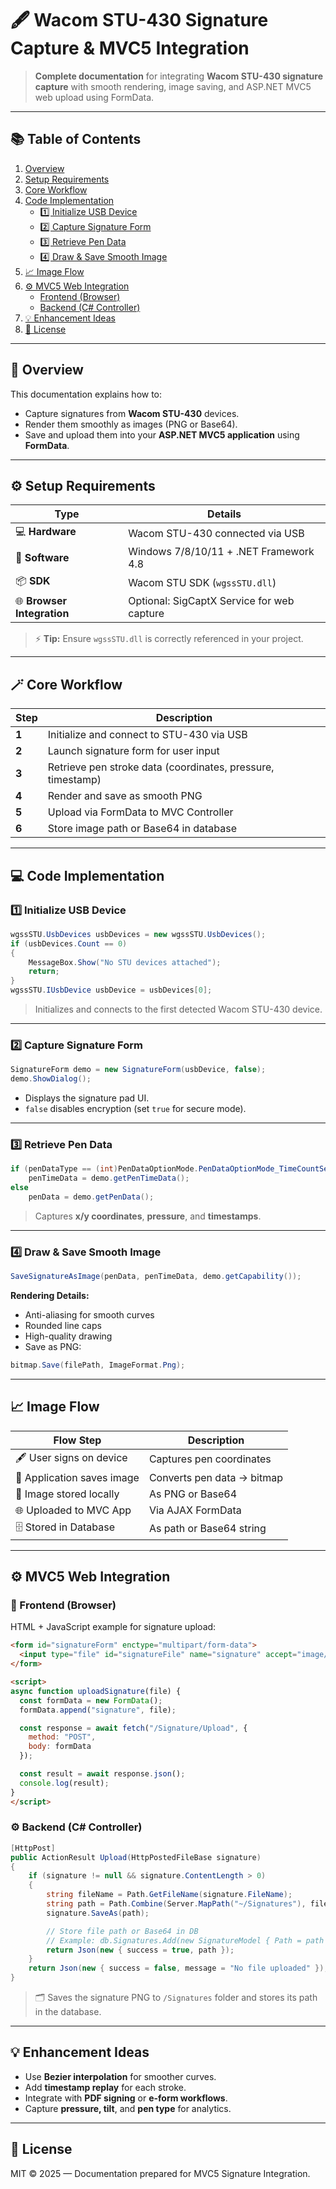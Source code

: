# 🖋️ Wacom STU-430 Signature Capture & MVC5 Integration

> **Complete documentation** for integrating **Wacom STU-430 signature capture** with smooth rendering, image saving, and ASP.NET MVC5 web upload using FormData.

---

## 📚 Table of Contents
1. [Overview](#overview)
2. [Setup Requirements](#setup-requirements)
3. [Core Workflow](#core-workflow)
4. [Code Implementation](#code-implementation)
   - [1️⃣ Initialize USB Device](#1️⃣-initialize-usb-device)
   - [2️⃣ Capture Signature Form](#2️⃣-capture-signature-form)
   - [3️⃣ Retrieve Pen Data](#3️⃣-retrieve-pen-data)
   - [4️⃣ Draw & Save Smooth Image](#4️⃣-draw--save-smooth-image)
5. [📈 Image Flow](#📈-image-flow)
6. [⚙️ MVC5 Web Integration](#⚙️-mvc5-web-integration)
   - [Frontend (Browser)](#frontend-browser)
   - [Backend (C# Controller)](#backend-c-controller)
7. [💡 Enhancement Ideas](#💡-enhancement-ideas)
8. [📜 License](#📜-license)

---

## 🧠 Overview
This documentation explains how to:
- Capture signatures from **Wacom STU-430** devices.
- Render them smoothly as images (PNG or Base64).
- Save and upload them into your **ASP.NET MVC5 application** using **FormData**.

---

## ⚙️ Setup Requirements
| Type | Details |
|------|----------|
| 💻 **Hardware** | Wacom STU-430 connected via USB |
| 🧩 **Software** | Windows 7/8/10/11 + .NET Framework 4.8 |
| 📦 **SDK** | Wacom STU SDK (`wgssSTU.dll`) |
| 🌐 **Browser Integration** | Optional: SigCaptX Service for web capture |

> ⚡ **Tip:** Ensure `wgssSTU.dll` is correctly referenced in your project.

---

## 🪄 Core Workflow

| Step | Description |
|------|--------------|
| **1** | Initialize and connect to STU-430 via USB |
| **2** | Launch signature form for user input |
| **3** | Retrieve pen stroke data (coordinates, pressure, timestamp) |
| **4** | Render and save as smooth PNG |
| **5** | Upload via FormData to MVC Controller |
| **6** | Store image path or Base64 in database |

---

## 💻 Code Implementation

### 1️⃣ Initialize USB Device
```csharp
wgssSTU.UsbDevices usbDevices = new wgssSTU.UsbDevices();
if (usbDevices.Count == 0)
{
    MessageBox.Show("No STU devices attached");
    return;
}
wgssSTU.IUsbDevice usbDevice = usbDevices[0];
```
> Initializes and connects to the first detected Wacom STU-430 device.

---

### 2️⃣ Capture Signature Form
```csharp
SignatureForm demo = new SignatureForm(usbDevice, false);
demo.ShowDialog();
```
- Displays the signature pad UI.
- `false` disables encryption (set `true` for secure mode).

---

### 3️⃣ Retrieve Pen Data
```csharp
if (penDataType == (int)PenDataOptionMode.PenDataOptionMode_TimeCountSequence)
    penTimeData = demo.getPenTimeData();
else
    penData = demo.getPenData();
```
> Captures **x/y coordinates**, **pressure**, and **timestamps**.

---

### 4️⃣ Draw & Save Smooth Image
```csharp
SaveSignatureAsImage(penData, penTimeData, demo.getCapability());
```

**Rendering Details:**
- Anti-aliasing for smooth curves  
- Rounded line caps  
- High-quality drawing  
- Save as PNG:
```csharp
bitmap.Save(filePath, ImageFormat.Png);
```

---

## 📈 Image Flow

| Flow Step | Description |
|------------|--------------|
| 🖋️ User signs on device | Captures pen coordinates |
| 💾 Application saves image | Converts pen data → bitmap |
| 📸 Image stored locally | As PNG or Base64 |
| 🌐 Uploaded to MVC App | Via AJAX FormData |
| 🗄️ Stored in Database | As path or Base64 string |

---

## ⚙️ MVC5 Web Integration

### 🧩 Frontend (Browser)
HTML + JavaScript example for signature upload:
```html
<form id="signatureForm" enctype="multipart/form-data">
  <input type="file" id="signatureFile" name="signature" accept="image/png" hidden>
</form>

<script>
async function uploadSignature(file) {
  const formData = new FormData();
  formData.append("signature", file);

  const response = await fetch("/Signature/Upload", {
    method: "POST",
    body: formData
  });

  const result = await response.json();
  console.log(result);
}
</script>
```

### ⚙️ Backend (C# Controller)
```csharp
[HttpPost]
public ActionResult Upload(HttpPostedFileBase signature)
{
    if (signature != null && signature.ContentLength > 0)
    {
        string fileName = Path.GetFileName(signature.FileName);
        string path = Path.Combine(Server.MapPath("~/Signatures"), fileName);
        signature.SaveAs(path);

        // Store file path or Base64 in DB
        // Example: db.Signatures.Add(new SignatureModel { Path = path });
        return Json(new { success = true, path });
    }
    return Json(new { success = false, message = "No file uploaded" });
}
```
> 🗂️ Saves the signature PNG to `/Signatures` folder and stores its path in the database.

---

## 💡 Enhancement Ideas
- Use **Bezier interpolation** for smoother curves.
- Add **timestamp replay** for each stroke.
- Integrate with **PDF signing** or **e-form workflows**.
- Capture **pressure, tilt**, and **pen type** for analytics.

---

## 📜 License
MIT © 2025 — Documentation prepared for MVC5 Signature Integration.
